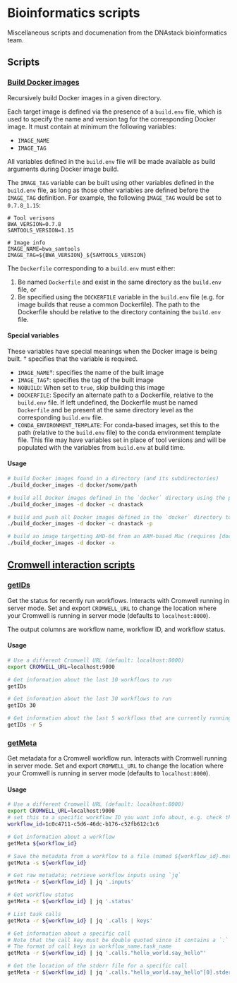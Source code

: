 # Bioinformatics scripts

Miscellaneous scripts and documenation from the DNAstack bioinformatics team.


## Scripts

### [Build Docker images](scripts/build_docker_images)

Recursively build Docker images in a given directory.

Each target image is defined via the presence of a `build.env` file, which is used to specify the name and version tag for the corresponding Docker image. It must contain at minimum the following variables:

- `IMAGE_NAME`
- `IMAGE_TAG`

All variables defined in the `build.env` file will be made available as build arguments during Docker image build.

The `IMAGE_TAG` variable can be built using other variables defined in the `build.env` file, as long as those other variables are defined before the `IMAGE_TAG` definition. For example, the following `IMAGE_TAG` would be set to `0.7.8_1.15`:

```
# Tool verisons
BWA_VERSION=0.7.8
SAMTOOLS_VERSION=1.15

# Image info
IMAGE_NAME=bwa_samtools
IMAGE_TAG=${BWA_VERSION}_${SAMTOOLS_VERSION}
```

The `Dockerfile` corresponding to a `build.env` must either:
1. Be named `Dockerfile` and exist in the same directory as the `build.env` file, or
2. Be specified using the `DOCKERFILE` variable in the `build.env` file (e.g. for image builds that reuse a common Dockerfile). The path to the Dockerfile should be relative to the directory containing the `build.env` file.


#### Special variables

These variables have special meanings when the Docker image is being built. † specifies that the variable is required.

- `IMAGE_NAME`†: specifies the name of the built image
- `IMAGE_TAG`†: specifies the tag of the built image
- `NOBUILD`: When set to `true`, skip building this image
- `DOCKERFILE`: Specify an alternate path to a Dockerfile, relative to the `build.env` file. If left undefined, the Dockerfile must be named `Dockerfile` and be present at the same directory level as the corresponding `build.env` file.
- `CONDA_ENVIRONMENT_TEMPLATE`: For conda-based images, set this to the path (relative to the `build.env` file) to the conda environment template file. This file may have variables set in place of tool versions and will be populated with the variables from `build.env` at build time.


#### Usage

```bash
# build Docker images found in a directory (and its subdirectories)
./build_docker_images -d docker/some/path

# build all Docker images defined in the `docker` directory using the provided container registry
./build_docker_images -d docker -c dnastack

# build and push all Docker images defined in the `docker` directory to the provided container registry
./build_docker_images -d docker -c dnastack -p

# build an image targetting AMD-64 from an ARM-based Mac (requires [docker buildx](https://github.com/docker/buildx))
./build_docker_images -d docker -x
```

## [Cromwell interaction scripts](scripts/cromwell)

### [getIDs](scripts/cromwell/getIDs)

Get the status for recently run workflows. Interacts with Cromwell running in server mode. Set and export `CROMWELL_URL` to change the location where your Cromwell is running in server mode (defaults to `localhost:8000`).

The output columns are workflow name, workflow ID, and workflow status.

#### Usage

```bash
# Use a different Cromwell URL (default: localhost:8000)
export CROMWELL_URL=localhost:9000

# Get information about the last 10 workflows to run
getIDs

# Get information about the last 30 workflows to run
getIDs 30

# Get information about the last 5 workflows that are currently running (there may not be 5 running currently)
getIDs -r 5
```


### [getMeta](scripts/cromwell/getMeta)

Get metadata for a Cromwell workflow run. Interacts with Cromwell running in server mode. Set and export `CROMWELL_URL` to change the location where your Cromwell is running in server mode (defaults to `localhost:8000`).

#### Usage

```bash
# Use a different Cromwell URL (default: localhost:8000)
export CROMWELL_URL=localhost:9000
# set this to a specific workflow ID you want info about, e.g. check the output of getIDs
workflow_id=1c0c4711-c5d6-46dc-b176-c52fb612c1c6

# Get information about a workflow
getMeta ${workflow_id}

# Save the metadata from a workflow to a file (named ${workflow_id}.meta.json)
getMeta -s ${workflow_id}

# Get raw metadata; retrieve workflow inputs using `jq`
getMeta -r ${workflow_id} | jq '.inputs'

# Get workflow status
getMeta -r ${workflow_id} | jq '.status'

# List task calls
getMeta -r ${workflow_id} | jq '.calls | keys'

# Get information about a specific call
# Note that the call key must be double quoted since it contains a `.` character
# The format of call keys is workflow_name.task_name
getMeta -r ${workflow_id} | jq '.calls."hello_world.say_hello"'

# Get the location of the stderr file for a specific call
getMeta -r ${workflow_id} | jq '.calls."hello_world.say_hello"[0].stderr'
```

